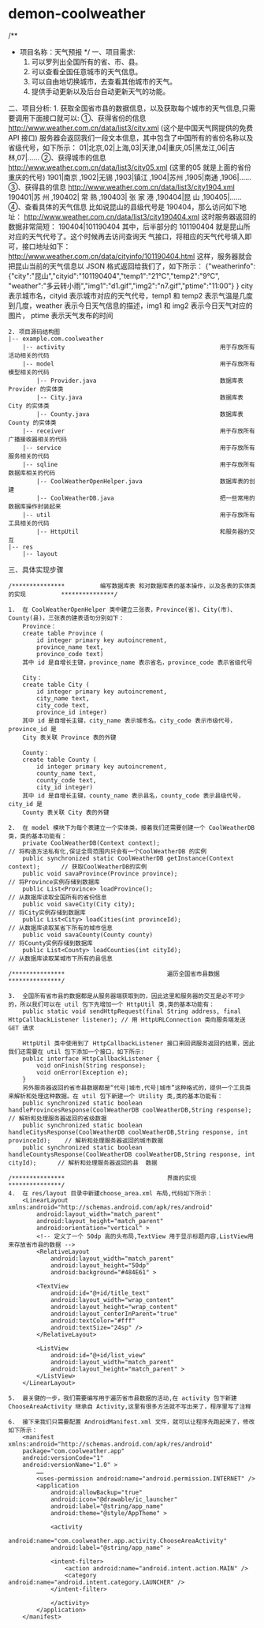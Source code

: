 # demon-coolweather

/**
 * 项目名称：天气预报
 */
 一、项目需求:
	1. 可以罗列出全国所有的省、市、县。
	2. 可以查看全国任意城市的天气信息。
	3. 可以自由地切换城市，去查看其他城市的天气。
	4. 提供手动更新以及后台自动更新天气的功能。

二、项目分析:
	1. 获取全国省市县的数据信息，以及获取每个城市的天气信息,只需要调用下面接口就可以:
		①、获得省份的信息
			http://www.weather.com.cn/data/list3/city.xml  (这个是中国天气网提供的免费 API 接口)
			服务器会返回我们一段文本信息，其中包含了中国所有的省份名称以及省级代号，如下所示：
			01|北京,02|上海,03|天津,04|重庆,05|黑龙江,06|吉林,07|......
		②、获得城市的信息
			http://www.weather.com.cn/data/list3/city05.xml  (这里的05 就是上面的省份重庆的代号)
			1901|南京 ,1902|无锡 ,1903|镇江 ,1904|苏州 ,1905|南通 ,1906|......
		③、获得县的信息
			http://www.weather.com.cn/data/list3/city1904.xml
			190401|苏 州 ,190402| 常 熟 ,190403| 张 家 港 ,190404|昆 山 ,190405|......
		④、查看具体的天气信息
			比如说昆山的县级代号是 190404，那么访问如下地址：
			http://www.weather.com.cn/data/list3/city190404.xml
			这时服务器返回的数据非常简短：
			190404|101190404
			其中，后半部分的 101190404 就是昆山所对应的天气代号了。这个时候再去访问查询天
			气接口，将相应的天气代号填入即可，接口地址如下：
			http://www.weather.com.cn/data/cityinfo/101190404.html
			这样，服务器就会把昆山当前的天气信息以 JSON 格式返回给我们了，如下所示：
			{"weatherinfo":
				{"city":"昆山","cityid":"101190404","temp1":"21℃","temp2":"9℃",
				"weather":"多云转小雨","img1":"d1.gif","img2":"n7.gif","ptime":"11:00"}
			}
			city 表示城市名，cityid 表示城市对应的天气代号，temp1 和 temp2 表示气温是几度
			到几度，weather 表示今日天气信息的描述，img1 和 img2 表示今日天气对应的图片，
			ptime 表示天气发布的时间
			
	2. 项目源码结构图
	|-- example.com.coolweather
		|-- activity											用于存放所有活动相关的代码
		|-- model												用于存放所有模型相关的代码
			|-- Provider.java									数据库表 Provider 的实体类
			|-- City.java										数据库表 City 的实体类
			|-- County.java										数据库表 County 的实体类
		|-- receiver											用于存放所有广播接收器相关的代码
		|-- service												用于存放所有服务相关的代码
		|-- sqline												用于存放所有数据库相关的代码
			|-- CoolWeatherOpenHelper.java						数据库表的创建
			|-- CoolWeatherDB.java								把一些常用的数据库操作封装起来
		|-- util												用于存放所有工具相关的代码
			|-- HttpUtil										和服务器的交互
	|-- res
		|-- layout
三、具体实现步骤

	/***************          编写数据库表 和对数据库表的基本操作，以及各表的实体类的实现          ***************/
	
	1.  在 CoolWeatherOpenHelper 类中建立三张表，Province(省)、City(市)、County(县)，三张表的建表语句分别如下：
		Province：
		create table Province (
			id integer primary key autoincrement,
			province_name text,
			province_code text)
		其中 id 是自增长主键，province_name 表示省名，province_code 表示省级代号
		
		City：
		create table City (
			id integer primary key autoincrement,
			city_name text,
			city_code text,
			province_id integer)
		其中 id 是自增长主键，city_name 表示城市名，city_code 表示市级代号，province_id 是
		City 表关联 Province 表的外键
		
		County：
		create table County (
			id integer primary key autoincrement,
			county_name text,
			county_code text,
			city_id integer)
		其中 id 是自增长主键，county_name 表示县名，county_code 表示县级代号，city_id 是
		County 表关联 City 表的外键
		
	2.  在 model 模块下为每个表建立一个实体类，接着我们还需要创建一个 CoolWeatherDB 类，类的基本功能有：
		private CoolWeatherDB(Context context);										// 将构造方法私有化,保证全局范围内只会有一个CoolWeatherDB 的实例
		public synchronized static CoolWeatherDB getInstance(Context context); 		// 获取CoolWeatherDB的实例
		public void savaProvince(Province province); 								// 将Province实例存储到数据库
		public List<Province> loadProvince(); 										// 从数据库读取全国所有的省份信息
		public void saveCity(City city); 											// 将City实例存储到数据库
		public List<City> loadCities(int provinceId); 								// 从数据库读取某省下所有的城市信息
		public void savaCounty(County county) 										// 将County实例存储到数据库
		public List<County> loadCounties(int cityId); 								// 从数据库读取某城市下所有的县信息
		
	/***************                             遍历全国省市县数据                             ***************/
		
	3.  全国所有省市县的数据都是从服务器端获取到的，因此这里和服务器的交互是必不可少的，所以我们可以在 util 包下先增加一个 HttpUtil 类,类的基本功能有：
		public static void sendHttpRequest(final String address, final HttpCallbackListener listener); // 用 HttpURLConnection 类向服务端发送 GET 请求
		
		HttpUtil 类中使用到了 HttpCallbackListener 接口来回调服务返回的结果，因此我们还需要在 util 包下添加一个接口，如下所示:
		public interface HttpCallbackListener {
			void onFinish(String response);
			void onError(Exception e);
		}
		另外服务器返回的省市县数据都是“代号|城市,代号|城市”这种格式的，提供一个工具类来解析和处理这种数据。在 util 包下新建一个 Utility 类,类的基本功能有：
		public synchronized static boolean handleProvincesResponse(CoolWeatherDB coolWeatherDB,String response); 				// 解析和处理服务器返回的省级数据
		public synchronized static boolean handleCitysResponse(CoolWeatherDB coolWeatherDB,String response, int provinceId); 	// 解析和处理服务器返回的城市数据
		public synchronized static boolean handleCountysResponse(CoolWeatherDB coolWeatherDB,String response, int cityId); 		// 解析和处理服务器返回的县  数据
		
	/***************                             界面的实现                             ***************/
	4.  在 res/layout 目录中新建choose_area.xml 布局,代码如下所示：
		<LinearLayout xmlns:android="http://schemas.android.com/apk/res/android"
			android:layout_width="match_parent"
			android:layout_height="match_parent"
			android:orientation="vertical" >
			<!-- 定义了一个 50dp 高的头布局,TextView 用于显示标题内容,ListView用来存放省市县的数据 -->
			<RelativeLayout
				android:layout_width="match_parent"
				android:layout_height="50dp"
				android:background="#484E61" >
				
			<TextView
				android:id="@+id/title_text"
				android:layout_width="wrap_content"
				android:layout_height="wrap_content"
				android:layout_centerInParent="true"
				android:textColor="#fff"
				android:textSize="24sp" />
			</RelativeLayout>
			
			<ListView
				android:id="@+id/list_view"
				android:layout_width="match_parent"
				android:layout_height="match_parent" >
			</ListView>
		</LinearLayout>
		
	5. 	最关键的一步，我们需要编写用于遍历省市县数据的活动,在 activity 包下新建 ChooseAreaActivity 继承自 Activity,这里有很多方法就不写出来了，程序里写了注释
	
	6. 	接下来我们只需要配置 AndroidManifest.xml 文件，就可以让程序先跑起来了，修改如下所示：
		<manifest xmlns:android="http://schemas.android.com/apk/res/android"
		package="com.coolweather.app"
		android:versionCode="1"
		android:versionName="1.0" >
			……
			<uses-permission android:name="android.permission.INTERNET" />
			<application
				android:allowBackup="true"
				android:icon="@drawable/ic_launcher"
				android:label="@string/app_name"
				android:theme="@style/AppTheme" >
				
				<activity
				android:name="com.coolweather.app.activity.ChooseAreaActivity"
				android:label="@string/app_name" >
				
				<intent-filter>
					<action android:name="android.intent.action.MAIN" />
					<category android:name="android.intent.category.LAUNCHER" />
				</intent-filter>
				
				</activity>
			</application>
		</manifest>
	
	
	
	
	
	
	
	
	
	
	
	
	
	
	
	
	
	
	
	
	
	
	
	
	
	
	
	
	
	
	
	
	
	
	
	
	
	
	
	
	
	
	
	
	
	